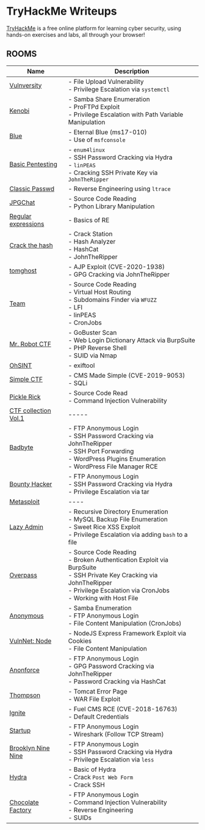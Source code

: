 # TryHackMe Writeups

[TryHackMe][1] is a free online platform for learning cyber security, using hands-on exercises and labs, all through your browser!

## ROOMS

|	Name                                   | Description                         |
| -------------------------------------- | ------------------------------------|
| [Vulnversity][2]                       | - File Upload Vulnerability<br>- Privilege Escalation via `systemctl`    |
| [Kenobi][3]                            | - Samba Share Enumeration<br>- ProFTPd Exploit<br>- Privilege Escalation with Path Variable Manipulation   |
| [Blue][4]                              | - Eternal Blue (ms17-010)<br>- Use of `msfconsole`     |
| [Basic Pentesting][5]                  | - `enum4linux`<br>- SSH Password Cracking via Hydra<br>- `linPEAS`<br> - Cracking SSH Private Key via `JohnTheRipper`     |
| [Classic Passwd][6]                    | - Reverse Engineering using `ltrace`   |
| [JPGChat][7]                           | - Source Code Reading<br>- Python Library Manipulation     |
| [Regular expressions][8]               | - Basics of RE     |
| [Crack the hash][9]                    | - Crack Station<br>- Hash Analyzer<br>- HashCat<br>- JohnTheRipper     |
| [tomghost][10]                         | - AJP Exploit (CVE-2020-1938)<br>- GPG Cracking via JohnTheRipper     |
| [Team][11]                             | - Source Code Reading<br>- Virtual Host Routing<br>- Subdomains Finder via `WFUZZ`<br>- LFI<br>- linPEAS<br>- CronJobs   |
| [Mr. Robot CTF][12]                    | - GoBuster Scan<br>- Web Login Dictionary Attack via BurpSuite<br>- PHP Reverse Shell<br>- SUID via Nmap   |
| [OhSINT][13]                           | - exiftool     |
| [Simple CTF][14]                       | - CMS Made Simple (CVE-2019-9053)<br>- SQLi     |
| [Pickle Rick][15]                      | - Source Code Read<br>- Command Injection Vulnerability     |
| [CTF collection Vol.1][16]             | -----    |
| [Badbyte][17]                          | - FTP Anonymous Login<br>- SSH Password Cracking via JohnTheRipper<br>- SSH Port Forwarding<br>- WordPress Plugins Enumeration<br>- WordPress File Manager RCE     |
| [Bounty Hacker][18]                    | - FTP Anonymous Login<br>- SSH Password Cracking via Hydra <br>- Privilege Escalation via tar     |
| [Metasploit][19]                       | ----     |
| [Lazy Admin][20]                       | - Recursive Directory Enumeration<br>- MySQL Backup File Enumeration<br>- Sweet Rice XSS Exploit<br>- Privilege Escalation via adding `bash` to a file      |
| [Overpass][21]                         | - Source Code Reading<br>- Broken Authentication Exploit via BurpSuite<br>- SSH Private Key Cracking via JohnTheRipper<br>- Privilege Escalation via CronJobs<br>- Working with Host File     |
| [Anonymous][22]                        | - Samba Enumeration<br>- FTP Anonymous Login<br>- File Content Manipulation (CronJobs)   |
| [VulnNet: Node][23]                    | - NodeJS Express Framework Exploit via Cookies<br>- File Content Manipulation   |
| [Anonforce][24]                        | - FTP Anonymous Login<br>- GPG Password Cracking via JohnTheRipper<br>- Password Cracking via HashCat     |
| [Thompson][25]                         | - Tomcat Error Page<br>- WAR File Exploit     |
| [Ignite][26]                           | - Fuel CMS RCE (CVE-2018-16763)<br>- Default Credentials     |
| [Startup][27]                          | - FTP Anonymous Login<br>- Wireshark (Follow TCP Stream)     |
| [Brooklyn Nine Nine][28]               | - FTP Anonymous Login<br> - SSH Password Cracking via Hydra<br> - Privilege Escalation via `less` |
| [Hydra][29]     | - Basic of Hydra<br>- Crack `Post Web Form`<br>- Crack SSH |
| [Chocolate Factory][30] | - FTP Anonymous Login<br>- Command Injection Vulnerability<br>- Reverse Engineering<br>- SUIDs |

[1]: https://tryhackme.com/
[2]: ./vulnversity
[3]: ./kenobi
[4]: ./blue
[5]: ./basic_pentesting
[6]: ./classic_passwd
[7]: ./jpgchat
[8]: ./regular-expressions
[9]: ./crack-the-hash
[10]: ./tomghost
[11]: ./team
[12]: ./mr-robot-ctf
[13]: ./ohsint
[14]: ./simple-ctf
[15]: ./pickle-rick
[16]: ./ctf-collection-vol1
[17]: ./badbyte
[18]: ./bounty-hacker
[19]: ./metasploit
[20]: ./lazy-admin
[21]: ./overpass
[22]: ./anonymous
[23]: ./vulnet-node
[24]: ./anonforce
[25]: ./thompson
[26]: ./ignite
[27]: ./startup
[28]: ./brooklyn99
[29]: ./hydra
[30]: ./chocolate-factory
